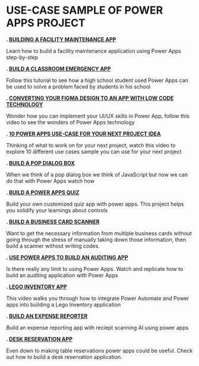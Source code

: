 # USE-CASE SAMPLE OF POWER APPS PROJECT

**. [BUILDING A FACILITY MAINTENANCE APP](https://www.youtube.com/live/TjnL47NBlaM?si=26cy9W9foLSF7_sj)**

Learn how to build a facility maintenance application using Power Apps step-by-step

**. [BUILD A CLASSROOM EMERGENCY APP](https://youtu.be/gIzEzz_4eFQ?si=-I5S4o9oK0Cfse2H)**

Follow this tutorial to see how a high school student used Power Apps can be used to solve a problem faced by students in his school

**. [CONVERTING YOUR FIGMA DESIGN TO AN APP WITH LOW CODE TECHNOLOGY](https://youtu.be/XH0XmwpqVuQ)**

Wonder how you can implement your UI/UX skills in Power App, follow this video to see the wonders of Power Apps technology 

**. [10 POWER APPS USE-CASE FOR YOUR NEXT PROJECT IDEA](https://youtu.be/86cFk_k-YJo?si=IjoGPNLEAM9UafKC)**

Thinking of what to work on for your next project, watch this video to explore 10 different use cases sample you can use for your next project

**. [BUILD A POP DIALOG BOX](https://youtu.be/8T9Pa58H1Co?si=a0xkKF7gmyf_pQ2P)**

When we think of a pop dialog box we think of JavaScript but now we can do that with Power Apps watch how

**. [BUILD A POWER APPS QUIZ](https://youtu.be/RisTtTc9aOY?si=BfJPBI6FTEFfBkbJ)**

Build your own customized quiz app with power apps. This project helps you solidify your learnings about controls

**. [BUILD A BUSINESS CARD SCANNER](https://youtu.be/RWbndbTAYJ8?si=_WFPWOpu1WlGL8BU)**

Want to get the necessary information from multiple business cards without going through the stress of manually taking down those information, then build a scanner without writing codes. 

**. [USE POWER APPS TO BUILD AN AUDITING APP](https://youtu.be/6SOfmNhwo4I?si=vywNjY2loGLZL5iH)**

Is there really any limit to using Power Apps. Watch and replicate how to build an auditing application with Power Apps

**. [LEGO INVENTORY APP](https://youtu.be/F0tdeVXYVew?si=37ROn-PHWkCG-8is)**

This video walks you through how to integrate Power Automate and Power apps into building a Lego Inventory application

**. [BUILD AN EXPENSE REPORTER](https://youtu.be/1X8ihV_EGbE?si=k4w9-txyElJPyjg9)**

Build an expense reporting app with reciept scanning AI using power apps

**. [DESK RESERVATION APP](https://youtu.be/n8fJXTMPYsg?si=DF7erNmFt_OjtmK0)**

Even down to making table reservations power apps could be useful. Check out how to build a desk reservation application.
